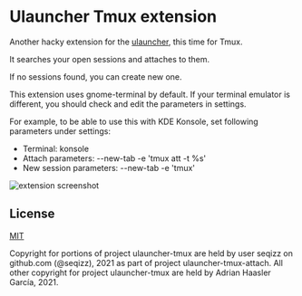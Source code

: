 # Ulauncher Tmux extension

Another hacky extension for the [ulauncher](https://ulauncher.io/), this time for Tmux.

It searches your open sessions and attaches to them.

If no sessions found, you can create new one.

This extension uses gnome-terminal by default. If your terminal emulator is different, you should check and edit the parameters in settings.

For example, to be able to use this with KDE Konsole, set following parameters under settings:

- Terminal: konsole
- Attach parameters: --new-tab -e 'tmux att -t %s'
- New session parameters: --new-tab -e 'tmux'


![extension screenshot](https://i.imgur.com/U0nUGlZ.png)

## License

[MIT](LICENSE)

Copyright for portions of project ulauncher-tmux are held by user seqizz on github.com (@seqizz), 2021 as part of project ulauncher-tmux-attach. All other copyright for project ulauncher-tmux are held by Adrian Haasler García, 2021.
